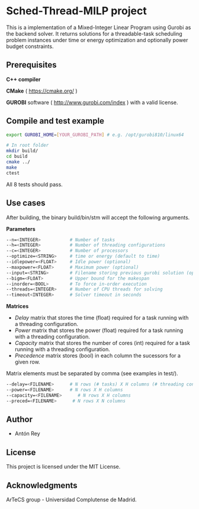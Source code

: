# Sched-Thread-MILP project

This is a implementation of a Mixed-Integer Linear Program using Gurobi as the backend solver. It returns solutions for a threadable-task scheduling problem instances under time or energy optimization and optionally power budget constraints.

## Prerequisites

**C++ compiler**

**CMake** ( https://cmake.org/ )

**GUROBI** software ( http://www.gurobi.com/index ) with a valid license.

## Compile and test example

```sh
export GUROBI_HOME=[YOUR_GUROBI_PATH] # e.g. /opt/gurobi810/linux64

# In root folder
mkdir build/
cd build
cmake ../
make
ctest
```

All 8 tests should pass.

## Use cases

After building, the binary build/bin/stm will accept the following arguments.

**Parameters**

```sh
--n=<INTEGER>           # Number of tasks
--h=<INTEGER>           # Number of threading configurations
--c=<INTEGER>           # Number of processors
--optimize=<STRING>     # time or energy (default to time)
--idlepower=<FLOAT>     # Idle power (optional)
--maxpower=<FLOAT>      # Maximum power (optional)
--input=<STRING>        # Filename storing previous gurobi solution (optional)
--bigm=<FLOAT>          # Upper bound for the makespan
--inorder=<BOOL>        # To force in-order execution
--threads=<INTEGER>     # Number of CPU threads for solving
--timeout<INTEGER>      # Solver timeout in seconds
```

**Matrices**

* *Delay* matrix that stores the time (float) required for a task running with a threading configuration.
* *Power* matrix that stores the power (float) required for a task running with a threading configuration.
* *Capacity* matrix that stores the number of cores (int) required for a task running with a threading configuration.
* *Precedence* matrix stores (bool) in each column the sucessors for a given row.

Matrix elements must be separated by comma (see examples in test/).

```sh
--delay=<FILENAME>      # N rows (# tasks) X H columns (# threading configurations)
--power=<FILENAME>      # N rows X H columns
--capacity=<FILENAME>      # N rows X H columns
--preced=<FILENAME>      # N rows X N columns
```

## Author
* Antón Rey

## License
This project is licensed under the MIT License.

## Acknowledgments
ArTeCS group - Universidad Complutense de Madrid.
